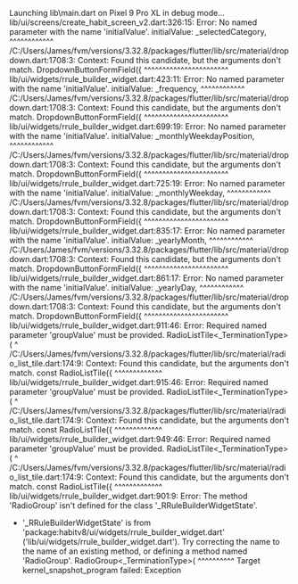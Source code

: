 Launching lib\main.dart on Pixel 9 Pro XL in debug mode...
lib/ui/screens/create_habit_screen_v2.dart:326:15: Error: No named parameter with the name 'initialValue'.
              initialValue: _selectedCategory,
              ^^^^^^^^^^^^
/C:/Users/James/fvm/versions/3.32.8/packages/flutter/lib/src/material/dropdown.dart:1708:3: Context: Found this candidate, but the arguments don't match.
  DropdownButtonFormField({
  ^^^^^^^^^^^^^^^^^^^^^^^
lib/ui/widgets/rrule_builder_widget.dart:423:11: Error: No named parameter with the name 'initialValue'.
          initialValue: _frequency,
          ^^^^^^^^^^^^
/C:/Users/James/fvm/versions/3.32.8/packages/flutter/lib/src/material/dropdown.dart:1708:3: Context: Found this candidate, but the arguments don't match.
  DropdownButtonFormField({
  ^^^^^^^^^^^^^^^^^^^^^^^
lib/ui/widgets/rrule_builder_widget.dart:699:19: Error: No named parameter with the name 'initialValue'.
                  initialValue: _monthlyWeekdayPosition,
                  ^^^^^^^^^^^^
/C:/Users/James/fvm/versions/3.32.8/packages/flutter/lib/src/material/dropdown.dart:1708:3: Context: Found this candidate, but the arguments don't match.
  DropdownButtonFormField({
  ^^^^^^^^^^^^^^^^^^^^^^^
lib/ui/widgets/rrule_builder_widget.dart:725:19: Error: No named parameter with the name 'initialValue'.
                  initialValue: _monthlyWeekday,
                  ^^^^^^^^^^^^
/C:/Users/James/fvm/versions/3.32.8/packages/flutter/lib/src/material/dropdown.dart:1708:3: Context: Found this candidate, but the arguments don't match.
  DropdownButtonFormField({
  ^^^^^^^^^^^^^^^^^^^^^^^
lib/ui/widgets/rrule_builder_widget.dart:835:17: Error: No named parameter with the name 'initialValue'.
                initialValue: _yearlyMonth,
                ^^^^^^^^^^^^
/C:/Users/James/fvm/versions/3.32.8/packages/flutter/lib/src/material/dropdown.dart:1708:3: Context: Found this candidate, but the arguments don't match.
  DropdownButtonFormField({
  ^^^^^^^^^^^^^^^^^^^^^^^
lib/ui/widgets/rrule_builder_widget.dart:861:17: Error: No named parameter with the name 'initialValue'.
                initialValue: _yearlyDay,
                ^^^^^^^^^^^^
/C:/Users/James/fvm/versions/3.32.8/packages/flutter/lib/src/material/dropdown.dart:1708:3: Context: Found this candidate, but the arguments don't match.
  DropdownButtonFormField({
  ^^^^^^^^^^^^^^^^^^^^^^^
lib/ui/widgets/rrule_builder_widget.dart:911:46: Error: Required named parameter 'groupValue' must be provided.
              RadioListTile<_TerminationType>(
                                             ^
/C:/Users/James/fvm/versions/3.32.8/packages/flutter/lib/src/material/radio_list_tile.dart:174:9: Context: Found this candidate, but the arguments don't match.
  const RadioListTile({
        ^^^^^^^^^^^^^
lib/ui/widgets/rrule_builder_widget.dart:915:46: Error: Required named parameter 'groupValue' must be provided.
              RadioListTile<_TerminationType>(
                                             ^
/C:/Users/James/fvm/versions/3.32.8/packages/flutter/lib/src/material/radio_list_tile.dart:174:9: Context: Found this candidate, but the arguments don't match.
  const RadioListTile({
        ^^^^^^^^^^^^^
lib/ui/widgets/rrule_builder_widget.dart:949:46: Error: Required named parameter 'groupValue' must be provided.
              RadioListTile<_TerminationType>(
                                             ^
/C:/Users/James/fvm/versions/3.32.8/packages/flutter/lib/src/material/radio_list_tile.dart:174:9: Context: Found this candidate, but the arguments don't match.
  const RadioListTile({
        ^^^^^^^^^^^^^
lib/ui/widgets/rrule_builder_widget.dart:901:9: Error: The method 'RadioGroup' isn't defined for the class '_RRuleBuilderWidgetState'.
 - '_RRuleBuilderWidgetState' is from 'package:habitv8/ui/widgets/rrule_builder_widget.dart' ('lib/ui/widgets/rrule_builder_widget.dart').
Try correcting the name to the name of an existing method, or defining a method named 'RadioGroup'.
        RadioGroup<_TerminationType>(
        ^^^^^^^^^^
Target kernel_snapshot_program failed: Exception